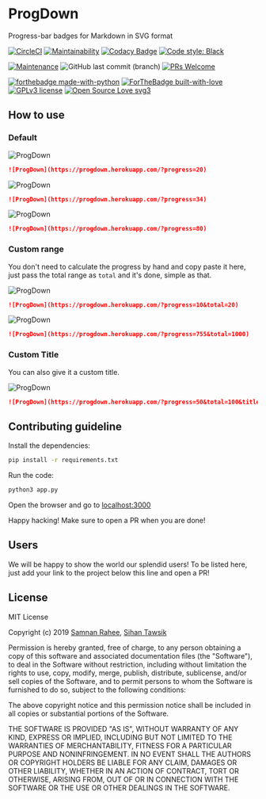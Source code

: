 # ProgDown

Progress-bar badges for Markdown in SVG format

[![CircleCI](https://circleci.com/gh/YAS-opensource/ProgDown.svg?style=svg)](https://circleci.com/gh/YAS-opensource/ProgDown)
[![Maintainability](https://api.codeclimate.com/v1/badges/98662a5d50c39656e17f/maintainability)](https://codeclimate.com/github/YAS-opensource/ProgDown/maintainability)
[![Codacy Badge](https://api.codacy.com/project/badge/Grade/dae907fd89fd48419685cb0f7982b590)](https://www.codacy.com/app/geektrovert/ProgDown?utm_source=github.com&amp;utm_medium=referral&amp;utm_content=YAS-opensource/ProgDown&amp;utm_campaign=Badge_Grade)
[![Code style: Black](https://img.shields.io/badge/code%20style-black-000000.svg)](https://black.readthedocs.io/en/stable/)

[![Maintenance](https://img.shields.io/badge/Maintained%3F-yes-green.svg?style=for-the-badge)](https://GitHub.com/YAS-opensource/ProgDown/graphs/commit-activity)
![GitHub last commit (branch)](https://img.shields.io/github/last-commit/YAS-opensource/ProgDown/master.svg?style=for-the-badge)
[![PRs Welcome](https://img.shields.io/badge/PRs-welcome-brightgreen.svg?style=for-the-badge)](http://makeapullrequest.com)

[![forthebadge made-with-python](http://ForTheBadge.com/images/badges/made-with-python.svg)](https://www.python.org/)
[![ForTheBadge built-with-love](http://ForTheBadge.com/images/badges/built-with-love.svg)](https://GitHub.com/Naereen/)
[![GPLv3 license](https://img.shields.io/badge/License-MIT-blue.svg?style=for-the-badge)](./LICENSE)
[![Open Source Love svg3](https://badges.frapsoft.com/os/v3/open-source.svg?v=103)](https://github.com/ellerbrock/open-source-badges/)

## How to use

### Default

![ProgDown](https://progdown.herokuapp.com/?progress=20)

```md
![ProgDown](https://progdown.herokuapp.com/?progress=20)
```

![ProgDown](https://progdown.herokuapp.com/?progress=34)

```md
![ProgDown](https://progdown.herokuapp.com/?progress=34)
```

![ProgDown](https://progdown.herokuapp.com/?progress=80)

```md
![ProgDown](https://progdown.herokuapp.com/?progress=80)
```

### Custom range

You don't need to calculate the progress by hand and copy paste it here, just pass the total range as `total` and it's done, simple as that.

![ProgDown](https://progdown.herokuapp.com/?progress=10&total=20)

```md
![ProgDown](https://progdown.herokuapp.com/?progress=10&total=20)
```

![ProgDown](https://progdown.herokuapp.com/?progress=755&total=1000)

```md
![ProgDown](https://progdown.herokuapp.com/?progress=755&total=1000)
```

### Custom Title

You can also give it a custom title.

![ProgDown](https://progdown.herokuapp.com/?progress=50&total=100&title=Custom)

```md
![ProgDown](https://progdown.herokuapp.com/?progress=50&total=100&title=Custom)
```

## Contributing guideline

Install the dependencies:

```sh
pip install -r requirements.txt
```

Run the code:

```sh
python3 app.py
```

Open the browser and go to [localhost:3000](http://localhost:3000)

Happy hacking! Make sure to open a PR when you are done!

## Users

We will be happy to show the world our splendid users! To be listed here, just add your link to the project below this line and open a PR!

## License

MIT License

Copyright (c) 2019 [Samnan Rahee](https://github.com/Geektrovert), [Sihan Tawsik](https://github.com/SedativeHypnotics)

Permission is hereby granted, free of charge, to any person obtaining a copy
of this software and associated documentation files (the "Software"), to deal
in the Software without restriction, including without limitation the rights
to use, copy, modify, merge, publish, distribute, sublicense, and/or sell
copies of the Software, and to permit persons to whom the Software is
furnished to do so, subject to the following conditions:

The above copyright notice and this permission notice shall be included in all
copies or substantial portions of the Software.

THE SOFTWARE IS PROVIDED "AS IS", WITHOUT WARRANTY OF ANY KIND, EXPRESS OR
IMPLIED, INCLUDING BUT NOT LIMITED TO THE WARRANTIES OF MERCHANTABILITY,
FITNESS FOR A PARTICULAR PURPOSE AND NONINFRINGEMENT. IN NO EVENT SHALL THE
AUTHORS OR COPYRIGHT HOLDERS BE LIABLE FOR ANY CLAIM, DAMAGES OR OTHER
LIABILITY, WHETHER IN AN ACTION OF CONTRACT, TORT OR OTHERWISE, ARISING FROM,
OUT OF OR IN CONNECTION WITH THE SOFTWARE OR THE USE OR OTHER DEALINGS IN THE
SOFTWARE.
